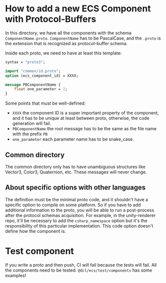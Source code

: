 # How to add a new ECS Component with Protocol-Buffers

In this directory, we have all the components with the schema `ComponentName.proto`. `ComponentName` has to be PascalCase, and the `.proto` is the extension that is recognized as protocol-buffer schema.

Inside each proto, we need to have at least this template:
```proto
syntax = "proto3";

import "common/id.proto";
option (ecs_component_id) = XXXX;

message PBComponentName {
    float one_parameter = 1;
}

```

Some points that must be well-defined:
- `XXXX` the component ID is a super important property of the component, and it has to be unique at least between proto, otherwise, the code generation will fail.
- `PBComponentName` the root message has to be the same as the file name with the prefix `PB`
- `one_parameter` each parameter name has to be snake_case.


## Common directory
The common directory only has to have unambiguous structures like Vector3, Color3, Quaternion, etc. These messages will never change.

## About specific options with other languages
The definition must be the minimal proto code, and it shouldn't have a specific option to compile on some platform. So if you have to add additional information to the proto, you will be able to run a post-process after the protocol schemas acquisition.
For example, in the unity-renderer repo, it'll be necessary to add the `csharp_namespace` option but it's the responsibility of this particular implementation. This code option doesn't define how the component is.

# Test component
If you write a proto and then push, CI will fail because the tests will fail. All the components need to be tested. `@dcl/ecs/test/components` has some examples!
